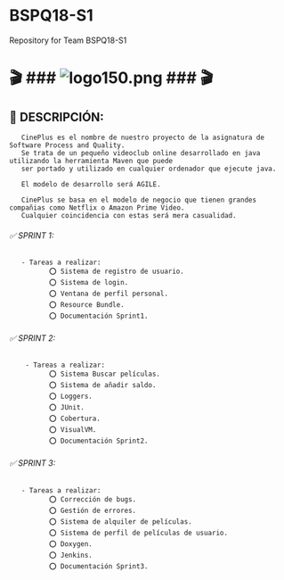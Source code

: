 # BSPQ18-S1
Repository for Team BSPQ18-S1




#  🎬 ### ![logo150.png](https://s26.postimg.cc/eiqjhu0pl/logo150.png) ### 🎬
       
## 🔰 DESCRIPCIÓN:
       
       CinePlus es el nombre de nuestro proyecto de la asignatura de Software Process and Quality. 
       Se trata de un pequeño videoclub online desarrollado en java utilizando la herramienta Maven que puede 
       ser portado y utilizado en cualquier ordenador que ejecute java. 
       
       El modelo de desarrollo será AGILE.
       
       CinePlus se basa en el modelo de negocio que tienen grandes compañias como Netflix o Amazon Prime Video.
       Cualquier coincidencia con estas será mera casualidad.
       
###### ✅ SPRINT 1:
        
                      
       - Tareas a realizar:
              ⭕ Sistema de registro de usuario.
              ⭕ Sistema de login.
              ⭕ Ventana de perfil personal.
              ⭕ Resource Bundle.
              ⭕ Documentación Sprint1.
        
###### ✅ SPRINT 2:
       
        - Tareas a realizar:
              ⭕ Sistema Buscar películas.
              ⭕ Sistema de añadir saldo.
              ⭕ Loggers.
              ⭕ JUnit.
              ⭕ Cobertura.
              ⭕ VisualVM.
              ⭕ Documentación Sprint2.
       
###### ✅ SPRINT 3:

       - Tareas a realizar:
              ⭕ Corrección de bugs.
              ⭕ Gestión de errores.
              ⭕ Sistema de alquiler de películas.
              ⭕ Sistema de perfil de películas de usuario.
              ⭕ Doxygen.
              ⭕ Jenkins.
              ⭕ Documentación Sprint3.
              
